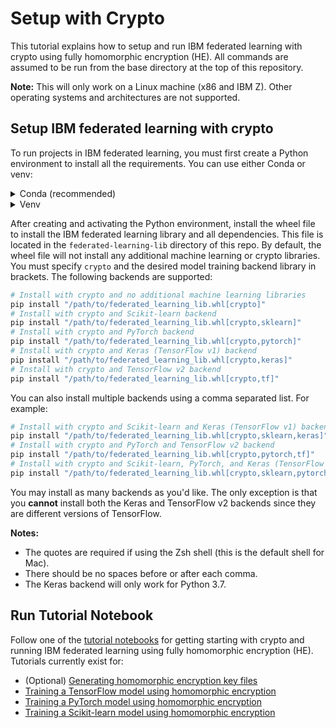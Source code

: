 # Setup with Crypto

This tutorial explains how to setup and run IBM federated learning with crypto using fully homomorphic encryption (HE). All commands are assumed to be run from the base directory at the top of this repository.

**Note:** This will only work on a Linux machine (x86 and IBM Z). Other operating systems and architectures are not supported.

## Setup IBM federated learning with crypto

To run projects in IBM federated learning, you must first create a Python environment to install all the requirements. You can use either Conda or venv:

<details>
<summary>Conda (recommended)</summary>

If you don't have Conda, you can install it [here](https://docs.conda.io/projects/conda/en/latest/user-guide/install).

Once installed, create a new Conda environment. We recommend using Python 3.7, but newer versions may also work.

```sh
conda create -n <env_name> python=3.7
```

Activate the newly created Conda environment.

```sh
conda activate <env_name>
```

</details>

<details>
<summary>Venv</summary>

Create a new virtual environment using Python's built-in `venv` module. This will use your system's Python version which may or may not be fully compatible.

```bash
python -m venv venv
```

Activate the newly created virtual environment.

```sh
source venv/bin/activate
```

</details>

After creating and activating the Python environment, install the wheel file to install the IBM federated learning library and all dependencies. This file is located in the `federated-learning-lib` directory of this repo. By default, the wheel file will not install any additional machine learning or crypto libraries. You must specify `crypto` and the desired model training backend library in brackets. The following backends are supported:

```sh
# Install with crypto and no additional machine learning libraries
pip install "/path/to/federated_learning_lib.whl[crypto]"
# Install with crypto and Scikit-learn backend
pip install "/path/to/federated_learning_lib.whl[crypto,sklearn]"
# Install with crypto and PyTorch backend
pip install "/path/to/federated_learning_lib.whl[crypto,pytorch]"
# Install with crypto and Keras (TensorFlow v1) backend
pip install "/path/to/federated_learning_lib.whl[crypto,keras]"
# Install with crypto and TensorFlow v2 backend
pip install "/path/to/federated_learning_lib.whl[crypto,tf]"
```

You can also install multiple backends using a comma separated list. For example:

```sh
# Install with crypto and Scikit-learn and Keras (TensorFlow v1) backend
pip install "/path/to/federated_learning_lib.whl[crypto,sklearn,keras]"
# Install with crypto and PyTorch and TensorFlow v2 backend
pip install "/path/to/federated_learning_lib.whl[crypto,pytorch,tf]"
# Install with crypto and Scikit-learn, PyTorch, and Keras (TensorFlow v1) backend
pip install "/path/to/federated_learning_lib.whl[crypto,sklearn,pytorch,keras]"
```

You may install as many backends as you'd like. The only exception is that you **cannot** install both the Keras and TensorFlow v2 backends since they are different versions of TensorFlow.

**Notes:**

* The quotes are required if using the Zsh shell (this is the default shell for Mac).
* There should be no spaces before or after each comma.
* The Keras backend will only work for Python 3.7.

## Run Tutorial Notebook

Follow one of the [tutorial notebooks](Notebooks) for getting starting with crypto and running IBM federated learning using fully homomorphic encryption (HE). Tutorials currently exist for:

* (Optional) [Generating homomorphic encryption key files](notebooks/crypto_fhe_key_setup.ipynb)
* [Training a TensorFlow model using homomorphic encryption](notebooks/crypto_fhe_tensorflow)
* [Training a PyTorch model using homomorphic encryption](notebooks/crypto_fhe_pytorch)
* [Training a Scikit-learn model using homomorphic encryption](notebooks/crypto_fhe_sklearn)
